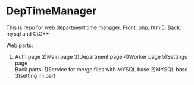 # DepTimeManager
This is repo for web department time manager. Front: php, html5; Back: mysql and C\C++

Web parts:
1) Auth page
2)Main page
3)Department page
4)Worker page
5)Settings page <br>
Back parts:
1)Service for merge files with MYSQL base
2)MYSQL base
3)setting ini part
